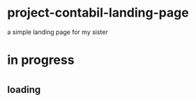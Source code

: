 # project-contabil-landing-page
a simple landing page for my sister
<h1> in progress <h1>
<h2> loading <h2>
